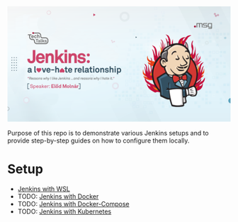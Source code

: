 ![jenkins-a-love-hate-relatiosnhip](img/title.png)

Purpose of this repo is to demonstrate various Jenkins setups and to provide step-by-step guides on how to configure them locally.

# Setup
* [Jenkins with WSL](doc/WSL.md)
* TODO: [Jenkins with Docker](doc/Docker.md)
* TODO: [Jenkins with Docker-Compose](doc/Docker-Compose.md)
* TODO: [Jenkins with Kubernetes](doc/Kubernetes.md)
